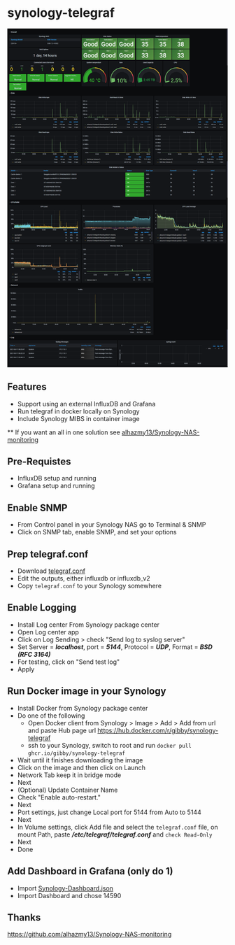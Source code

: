 # synology-telegraf


![](/images/dashboard.png) 

## Features
* Support using an external InfluxDB and Grafana
* Run telegraf in docker locally on Synology
* Include Synology MIBS in container image

** If you want an all in one solution see [alhazmy13/Synology-NAS-monitoring](https://github.com/alhazmy13/Synology-NAS-monitoring)

## Pre-Requistes
* InfluxDB setup and running
* Grafana setup and running
## Enable SNMP
* From Control panel in your Synology NAS go to Terminal & SNMP
* Click on SNMP tab, enable SNMP, and set your options

## Prep telegraf.conf
* Download [telegraf.conf](etc/telegraf/telegraf.conf)
* Edit the outputs, either influxdb or influxdb_v2
* Copy `telegraf.conf` to your Synology somewhere

## Enable Logging
* Install Log center From Synology package center
* Open Log center app
* Click on Log Sending > check "Send log to syslog server"
* Set Server = ***localhost***,  port = ***5144***, Protocol = ***UDP***, Format = ***BSD (RFC 3164)***
* For testing, click on "Send test log" 
* Apply

## Run Docker image in your Synology
* Install Docker from Synology package center
* Do one of the following
    * Open Docker client from Synology > Image > Add > Add from url and paste Hub page url https://hub.docker.com/r/gibby/synology-telegraf
    * ssh to your Synology, switch to root and run
    `docker pull ghcr.io/gibby/synology-telegraf`
* Wait until it finishes downloading the image
* Click on the image and then click on Launch
* Network Tab keep it in bridge mode 
* Next
* (Optional) Update Container Name
* Check "Enable auto-restart."
* Next
* Port settings, just change Local port for 5144 from Auto to 5144
* Next
* In Volume settings, click Add file and select the `telegraf.conf` file, on mount Path, paste ***/etc/telegraf/telegraf.conf*** and `check Read-Only`
* Next
* Done

## Add Dashboard in Grafana (only do 1)
* Import [Synology-Dashboard.json](Synology-Dashboard.json)
* Import Dashboard and chose 14590


## Thanks
https://github.com/alhazmy13/Synology-NAS-monitoring